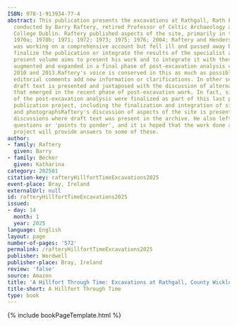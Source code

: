 ```yaml
---
ISBN: 978-1-913934-77-4
abstract: This publication presents the excavations at Rathgall, Rath East, Co. Wicklow,
  conducted by Barry Raftery, retired Professor of Celtic Archaeology at University
  College Dublin. Raftery published aspects of the site, primarily in the 1970s (Raftery
  1970a; 1970b; 1971; 1972; 1973; 1975; 1976; 2004; Raftery and Henderson 1987), and
  was working on a comprehensive account but fell ill and passed away before he could
  finalize the publication or integrate the results of the specialist analysis. The
  present volume aims to present his work and to integrate it with these new data,
  augmented and expanded in a final phase of post-excavation analysis conducted between
  2010 and 2013.Raftery's voice is conserved in this as much as possible. In places,
  editorial comments add new information or clarifications. In other sections, his
  draft text is presented and juxtaposed with the discussion of alternative scenarios
  that emerged in the recent phase of post-excavation work. In fact, significant parts
  of the post-excavation analysis were finalized as part of this last phase of the
  publication project, including the finalization and integration of site drawings
  and photographsRaftery's discussion of aspects of the site is presented as topical
  discussions where draft text was present in the archive. He also left a list of
  questions or 'points to ponder', and it is hoped that the work done as part of this
  project will provide answers to some of these.
author:
- family: Raftery
  given: Barry
- family: Becker
  given: Katharina
category: 202501
citation-key: rafteryHillfortTimeExcavations2025
event-place: Bray, Ireland
externalUrl: null
id: rafteryHillfortTimeExcavations2025
issued:
- day: 14
  month: 1
  year: 2025
language: English
layout: page
number-of-pages: '572'
permalink: /rafteryHillfortTimeExcavations2025
publisher: Wordwell
publisher-place: Bray, Ireland
review: 'false'
source: Amazon
title: 'A Hillfort Through Time: Excavations at Rathgall, County Wicklow'
title-short: A Hillfort Through Time
type: book
---
```

{% include bookPageTemplate.html %}